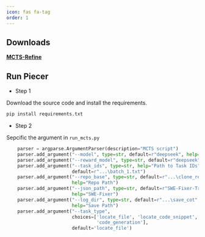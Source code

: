 ```yaml
---
icon: fas fa-tag
order: 1
---
```


## Downloads
[**MCTS-Refine**](https://github.com/mcts-refine/mcts-refine-code)
## Run Piecer
- Step 1

Download the source code and install the requirements.
```python
pip install requirements.txt
```
- Step 2

Sepcific the argument in ```run_mcts.py```

```python
    parser = argparse.ArgumentParser(description="MCTS script")
    parser.add_argument("--model", type=str, default=r"deepseek", help="Model Generated CoT")
    parser.add_argument("--reward_model", type=str, default=r"deepseek", help="Reward Model")
    parser.add_argument("--task_ids", type=str, help="Path to Task IDs",
                        default=r"...\batch_1.txt")
    parser.add_argument("--repo_base", type=str, default=r"...\clone_repos",
                        help="Repo Path")
    parser.add_argument("--json_path", type=str, default=r"SWE-Fixer-Train-110K",
                        help="SWE-Fixer")
    parser.add_argument("--log_dir", type=str, default=r"...\save_cot",
                        help="Save Path")
    parser.add_argument("--task_type",
                        choices=['locate_file', 'locate_code_snippet',
                                 'code_generation'],
                        default='locate_file')
```
